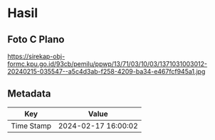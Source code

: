# Hasil

## Foto C Plano

https://sirekap-obj-formc.kpu.go.id/93cb/pemilu/ppwp/13/71/03/10/03/1371031003012-20240215-035547--a5c4d3ab-f258-4209-ba34-e467fcf945a1.jpg


## Metadata

| Key        | Value               |
| ---------- | ------------------- |
| Time Stamp | 2024-02-17 16:00:02 |



